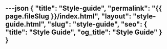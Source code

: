 ---json
{
  "title": "Style-guide",
  "permalink": "{{ page.fileSlug }}/index.html",
  "layout": "style-guide.html",
  "slug": "style-guide",
  "seo": {
    "title": "Style Guide",
    "og_title": "Style Guide"
  }
}
---


